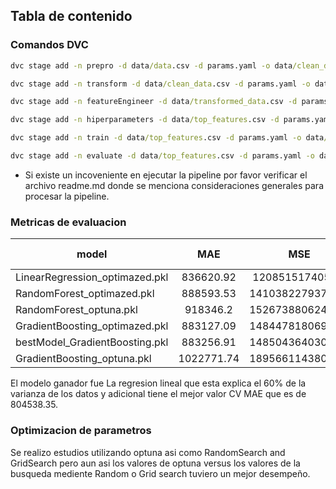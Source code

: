 ## Tabla de contenido

### Comandos DVC 

```cmd
dvc stage add -n prepro -d data/data.csv -d params.yaml -o data/clean_data.csv python src/preprocess.py data/data.csv data/clean_data.csv params.yaml

dvc stage add -n transform -d data/clean_data.csv -d params.yaml -o data/transformed_data.csv python src/transform.py data/clean_data.csv data/transformed_data.csv params.yaml

dvc stage add -n featureEngineer -d data/transformed_data.csv -d params.yaml -o data/top_features.csv python src/feature_engineer.py data/transformed_data.csv data/top_features.csv params.yaml

dvc stage add -n hiperparameters -d data/top_features.csv -d params.yaml python src/hiperparameters.py data/top_features.csv .\params.yaml

dvc stage add -n train -d data/top_features.csv -d params.yaml -o data/models.csv python src/train.py data/top_features.csv data/models.csv params.yaml

dvc stage add -n evaluate -d data/top_features.csv -d params.yaml -o data/results.csv python src/evaluate.py data/top_features.csv data/results.csv evaluation_metrics.json params.yaml
```

* Si existe un incoveniente en ejecutar la pipeline por favor verificar el archivo readme.md donde se menciona consideraciones generales para procesar la pipeline.

### Metricas de evaluacion
|model|MAE|MSE|RMSE|CV MAE|R2 Score
|------------- |:-------------:|:-------------:|:-------------:|:-------------:|:-------------:|
LinearRegression_optimazed.pkl|836620.92|1208515174057.0|1099324.87|804538.35|0.6
RandomForest_optimazed.pkl|888593.53|1410382279372.28|1187595.17|854558.97|0.53
RandomForest_optuna.pkl|918346.2|1526738806246.56|1235612.73|869413.38|0.5
GradientBoosting_optimazed.pkl|883127.09|1484478180694.63|1218391.64|885426.67|0.51
bestModel_GradientBoosting.pkl|883256.91|1485043640308.72|1218623.67|886651.17|0.51
GradientBoosting_optuna.pkl|1022771.74|1895661143806.76|1376830.11|960286.28|0.37


El modelo ganador fue La regresion lineal que esta explica el 60% de la varianza de los datos y adicional tiene el mejor valor CV MAE que es de 804538.35.

### Optimizacion de parametros
Se realizo estudios utilizando optuna asi como RandomSearch and GridSearch pero aun asi los valores de optuna versus los valores de la busqueda mediente Random o Grid search tuviero un mejor desempeño.



